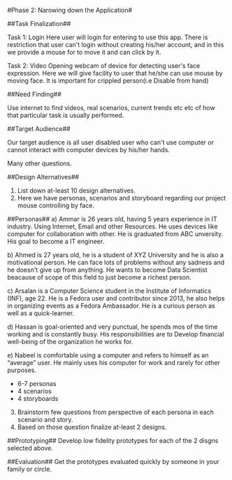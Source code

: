#Phase 2: Narowing down the Application#

##Task Finalization##

Task 1: Login
Here user will login for entering to use this app. There is restriction that user can't login without creating his/her account, and in this we provide a mouse for to move it and can click by it. 

Task 2: Video
Opening webcam of device for detecting user's face expression. Here we will give facility to user that he/she can use mouse by moving face. It is important for crippled person(i.e Disable from hand)

##Need Finding##

Use internet to find videos, real scenarios, current trends etc etc of how that particular task is usually performed. 

##Target Audience##

Our target audience is all user disabled user who can't use computer or cannot interact with computer devices by his/her hands.

Many other questions. 

##Design Alternatives##
1) List down at-least 10 design alternatives.
2) Here we have personas, scenarios and storyboard regarding our project mouse controlling by face.

##Personas##
a) Ammar is 26 years old, having 5 years experience in IT industry. Using Internet, Email and other Resources. He uses devices like computer for collaboration with other. He is graduated  from ABC unversity. His goal to become a IT engineer.

b) Ahmed is 27 years old, he is a student of XYZ University and he is also a motivational person. He can face lots of problems without any sadness and he doesn't give up
from anything. He wants to become Data Scientist beacause of scope of this field to just become a richest person.

c) Arsalan is a Computer Science student in the Institute of Informatics (INF), age 22. He is a Fedora user and contributor since 2013, he also helps in organizing events as a Fedora Ambassador. He is a curious person as well as a quick-learner.

d) Hassan is goal-oriented and very punctual, he spends mos of the time working and is constantly busy. His responsibilities are to Develop financial well-being of the organization he works for.

e) Nabeel is comfortable using a computer and refers to himself as an “average” user. He mainly uses his computer for work and rarely for other purposes.


- 6-7 personas
- 4 scenarios
- 4 storyboards
3) Brainstorm few questions from perspective of each persona in each scenario and story.  
4) Based on those question finalize at-least 2 designs.

##Prototyping##
Develop low fidelity prototypes for each of the 2 disgns selected above.

##Evaluation##
Get the prototypes evaluated quickly by someone in your family or circle.  
